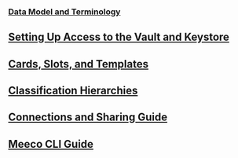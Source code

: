 
### [Data Model and Terminology](01.data_model_and_terminology.md)

## [Setting Up Access to the Vault and Keystore](02.setting_up_access_to_the_vault_and_keystore.md)

## [Cards, Slots, and Templates](03.cards_slots_and_templates.md)

## [Classification Hierarchies](04.classification_hierarchies.md)

## [Connections and Sharing Guide](05.connections_and_sharing_cards_between_users.md)

## [Meeco CLI Guide](06.meeco_cli_guide.md)